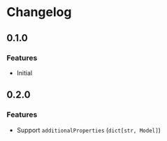 # Changelog

## 0.1.0

### Features
- Initial

## 0.2.0

### Features
- Support `additionalProperties` (`dict[str, Model]`)
